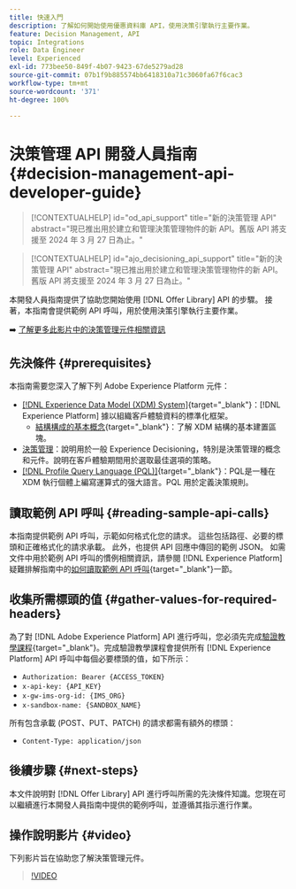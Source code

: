 ```yaml
---
title: 快速入門
description: 了解如何開始使用優惠資料庫 API，使用決策引擎執行主要作業。
feature: Decision Management, API
topic: Integrations
role: Data Engineer
level: Experienced
exl-id: 773bee50-849f-4b07-9423-67de5279ad28
source-git-commit: 07b1f9b885574bb6418310a71c3060fa67f6cac3
workflow-type: tm+mt
source-wordcount: '371'
ht-degree: 100%

---
```


# 決策管理 API 開發人員指南 {#decision-management-api-developer-guide}

>[!CONTEXTUALHELP]
>id="od_api_support"
>title="新的決策管理 API"
>abstract="現已推出用於建立和管理決策管理物件的新 API。舊版 API 將支援至 2024 年 3 月 27 日為止。"

>[!CONTEXTUALHELP]
>id="ajo_decisioning_api_support"
>title="新的決策管理 API"
>abstract="現已推出用於建立和管理決策管理物件的新 API。舊版 API 將支援至 2024 年 3 月 27 日為止。"

本開發人員指南提供了協助您開始使用 [!DNL Offer Library] API 的步驟。 接著，本指南會提供範例 API 呼叫，用於使用決策引擎執行主要作業。

➡️ [了解更多此影片中的決策管理元件相關資訊](#video)

## 先決條件 {#prerequisites}

本指南需要您深入了解下列 Adobe Experience Platform 元件：

* [[!DNL Experience Data Model (XDM) System]](https://experienceleague.adobe.com/docs/experience-platform/xdm/home.html?lang=zh-Hant){target="_blank"}：[!DNL Experience Platform] 據以組織客戶體驗資料的標準化框架。
   * [結構構成的基本概念](https://experienceleague.adobe.com/docs/experience-platform/xdm/schema/composition.html?lang=zh-Hant){target="_blank"}：了解 XDM 結構的基本建置區塊。
* [決策管理](../../../using/offers/get-started/starting-offer-decisioning.md)：說明用於一般 Experience Decisioning，特別是決策管理的概念和元件。說明在客戶體驗期間用於選取最佳選項的策略。
* [[!DNL Profile Query Language (PQL)]](https://experienceleague.adobe.com/docs/experience-platform/segmentation/pql/overview.html?lang=zh-Hant){target="_blank"}：PQL是一種在 XDM 執行個體上編寫運算式的强大語言。PQL 用於定義決策規則。

## 讀取範例 API 呼叫 {#reading-sample-api-calls}

本指南提供範例 API 呼叫，示範如何格式化您的請求。 這些包括路徑、必要的標頭和正確格式化的請求承載。 此外，也提供 API 回應中傳回的範例 JSON。 如需文件中用於範例 API 呼叫的慣例相關資訊，請參閱 [!DNL Experience Platform] 疑難排解指南中的[如何讀取範例 API 呼叫](https://experienceleague.adobe.com/docs/experience-platform/landing/troubleshooting.html?lang=zh-Hant#how-do-i-format-an-api-request){target="_blank"}一節。

## 收集所需標頭的值 {#gather-values-for-required-headers}

為了對 [!DNL Adobe Experience Platform] API 進行呼叫，您必須先完成[驗證教學課程](https://experienceleague.adobe.com/docs/experience-platform/landing/platform-apis/api-authentication.html?lang=zh-Hant){target="_blank"}。完成驗證教學課程會提供所有 [!DNL Experience Platform] API 呼叫中每個必要標頭的值，如下所示：

* `Authorization: Bearer {ACCESS_TOKEN}`
* `x-api-key: {API_KEY}`
* `x-gw-ims-org-id: {IMS_ORG}`
* `x-sandbox-name: {SANDBOX_NAME}`

所有包含承載 (POST、PUT、PATCH) 的請求都需有額外的標頭：

* `Content-Type: application/json`

## 後續步驟 {#next-steps}

本文件說明對 [!DNL Offer Library] API 進行呼叫所需的先決條件知識。您現在可以繼續進行本開發人員指南中提供的範例呼叫，並遵循其指示進行作業。
<!--
>[!NOTE]
>
> The In-app messaging channel in Adobe Journey Optimizer uses decision management objects. If your organization uses the in-app messaging channel, then API list requests for objects will include objects created by the in-app messaging service and can be ignored for decision management use cases. Objects created for in-app messages will have `createdBy = "Mobile_Sheliak"`.
-->

## 操作說明影片 {#video}

下列影片旨在協助您了解決策管理元件。

>[!VIDEO](https://video.tv.adobe.com/v/329919?quality=12)


